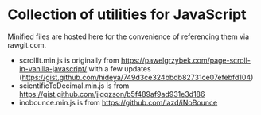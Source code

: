 # Collection of utilities for JavaScript

Minified files are hosted here for the convenience of referencing them via rawgit.com.

- scrollIt.min.js is originally from https://pawelgrzybek.com/page-scroll-in-vanilla-javascript/ with a few updates (https://gist.github.com/hideya/749d3ce324bbdb82731ce07efebfd104)
- scientificToDecimal.min.js is from https://gist.github.com/jiggzson/b5f489af9ad931e3d186
- inobounce.min.js is from https://github.com/lazd/iNoBounce
